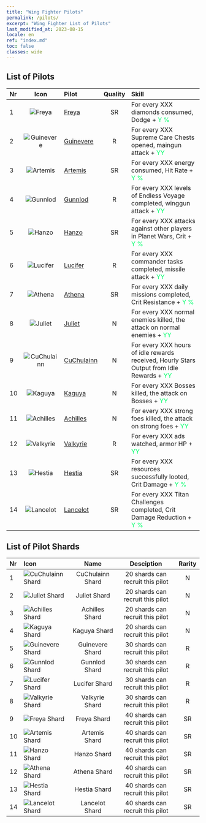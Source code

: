 ```yaml
---
title: "Wing Fighter Pilots"
permalink: /pilots/
excerpt: "Wing Fighter List of Pilots"
last_modified_at: 2023-08-15
locale: en
ref: "index.md"
toc: false
classes: wide
---
```

## List of Pilots

  |  Nr | Icon | Pilot | Quality |     Skill     |
  |:----|:----:|:----------|:-------:|:--------------|
  | 1 | ![Freya](/images/pilots/aviator_piece_5001_p.png) | [Freya](/pilots/Freya) | SR | For every XXX diamonds consumed, Dodge + <span style="color: #03ff6b">Y %</span><br/><span style="color: #000000;"></span> |
  | 2 | ![Guinevere](/images/pilots/aviator_piece_4001_p.png) | [Guinevere](/pilots/Guinevere) | R | For every XXX Supreme Care Chests opened, maingun attack + <span style="color: #03ff6b">YY</span><br/><span style="color: #000000;"></span> |
  | 3 | ![Artemis](/images/pilots/aviator_piece_5002_p.png) | [Artemis](/pilots/Artemis) | SR | For every XXX energy consumed, Hit Rate + <span style="color: #03ff6b">Y %</span><br/><span style="color: #000000;"></span> |
  | 4 | ![Gunnlod](/images/pilots/aviator_piece_4002_p.png) | [Gunnlod](/pilots/Gunnlod) | R | For every XXX levels of Endless Voyage completed, winggun attack + <span style="color: #03ff6b">YY</span><br/><span style="color: #000000;"></span> |
  | 5 | ![Hanzo](/images/pilots/aviator_piece_5003_p.png) | [Hanzo](/pilots/Hanzo) | SR | For every XXX attacks against other players in Planet Wars, Crit + <span style="color: #03ff6b">Y %</span><br/><span style="color: #000000;"></span> |
  | 6 | ![Lucifer](/images/pilots/aviator_piece_4003_p.png) | [Lucifer](/pilots/Lucifer) | R | For every XXX commander tasks completed, missile attack + <span style="color: #03ff6b">YY</span><br/><span style="color: #000000;"></span> |
  | 7 | ![Athena](/images/pilots/aviator_piece_5004_p.png) | [Athena](/pilots/Athena) | SR | For every XXX daily missions completed, Crit Resistance + <span style="color: #03ff6b">Y %</span><br/><span style="color: #000000;"></span> |
  | 8 | ![Juliet](/images/pilots/aviator_piece_3002_p.png) | [Juliet](/pilots/Juliet) | N | For every XXX normal enemies killed, the attack on normal enemies + <span style="color: #03ff6b">YY</span><br/><span style="color: #000000;"></span> |
  | 9 | ![CuChulainn](/images/pilots/aviator_piece_3001_p.png) | [CuChulainn](/pilots/CuChulainn) | N | For every XXX hours of idle rewards received, Hourly Stars Output from Idle Rewards + <span style="color: #03ff6b">YY</span><br/><span style="color: #000000;"></span> |
  | 10 | ![Kaguya](/images/pilots/aviator_piece_3004_p.png) | [Kaguya](/pilots/Kaguya) | N | For every XXX Bosses killed, the attack on Bosses + <span style="color: #03ff6b">YY</span><br/><span style="color: #000000;"></span> |
  | 11 | ![Achilles](/images/pilots/aviator_piece_3003_p.png) | [Achilles](/pilots/Achilles) | N | For every XXX strong foes killed, the attack on strong foes + <span style="color: #03ff6b">YY</span><br/><span style="color: #000000;"></span> |
  | 12 | ![Valkyrie](/images/pilots/aviator_piece_4004_p.png) | [Valkyrie](/pilots/Valkyrie) | R | For every XXX ads watched, armor HP + <span style="color: #03ff6b">YY</span><br/><span style="color: #000000;"></span> |
  | 13 | ![Hestia](/images/pilots/aviator_piece_5005_p.png) | [Hestia](/pilots/Hestia) | SR | For every XXX resources successfully looted, Crit Damage + <span style="color: #03ff6b">Y %</span><br/><span style="color: #000000;"></span> |
  | 14 | ![Lancelot](/images/pilots/aviator_piece_5006_p.png) | [Lancelot](/pilots/Lancelot) | SR | For every XXX Titan Challenges completed, Crit Damage Reduction + <span style="color: #03ff6b">Y %</span><br/><span style="color: #000000;"></span> |

## List of Pilot Shards


  |  Nr |    Icon   |  Name  |    Desciption  | Rarity |
  |:----|:----------|:------:|:--------------:|:------:|
  | 1 | ![CuChulainn Shard](/images/pilots/CuChulainn_Shard_p.png) | CuChulainn Shard | 20 shards can recruit this pilot | N |
  | 2 | ![Juliet Shard](/images/pilots/Juliet_Shard_p.png) | Juliet Shard | 20 shards can recruit this pilot | N |
  | 3 | ![Achilles Shard](/images/pilots/Achilles_Shard_p.png) | Achilles Shard | 20 shards can recruit this pilot | N |
  | 4 | ![Kaguya Shard](/images/pilots/Kaguya_Shard_p.png) | Kaguya Shard | 20 shards can recruit this pilot | N |
  | 5 | ![Guinevere Shard](/images/pilots/Guinevere_Shard_p.png) | Guinevere Shard | 30 shards can recruit this pilot | R |
  | 6 | ![Gunnlod Shard](/images/pilots/Gunnlod_Shard_p.png) | Gunnlod Shard | 30 shards can recruit this pilot | R |
  | 7 | ![Lucifer Shard](/images/pilots/Lucifer_Shard_p.png) | Lucifer Shard | 30 shards can recruit this pilot | R |
  | 8 | ![Valkyrie Shard](/images/pilots/Valkyrie_Shard_p.png) | Valkyrie Shard | 30 shards can recruit this pilot | R |
  | 9 | ![Freya Shard](/images/pilots/Freya_Shard_p.png) | Freya Shard | 40 shards can recruit this pilot | SR |
  | 10 | ![Artemis Shard](/images/pilots/Artemis_Shard_p.png) | Artemis Shard | 40 shards can recruit this pilot | SR |
  | 11 | ![Hanzo Shard](/images/pilots/Hanzo_Shard_p.png) | Hanzo Shard | 40 shards can recruit this pilot | SR |
  | 12 | ![Athena Shard](/images/pilots/Athena_Shard_p.png) | Athena Shard | 40 shards can recruit this pilot | SR |
  | 13 | ![Hestia Shard](/images/pilots/Hestia_Shard_p.png) | Hestia Shard | 40 shards can recruit this pilot | SR |
  | 14 | ![Lancelot Shard](/images/pilots/Lancelot_Shard_p.png) | Lancelot Shard | 40 shards can recruit this pilot | SR |

